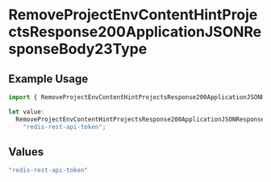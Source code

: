 # RemoveProjectEnvContentHintProjectsResponse200ApplicationJSONResponseBody23Type

## Example Usage

```typescript
import { RemoveProjectEnvContentHintProjectsResponse200ApplicationJSONResponseBody23Type } from "@vercel/sdk/models/operations/removeprojectenv.js";

let value:
  RemoveProjectEnvContentHintProjectsResponse200ApplicationJSONResponseBody23Type =
    "redis-rest-api-token";
```

## Values

```typescript
"redis-rest-api-token"
```